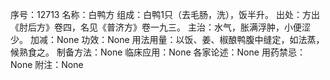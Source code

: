 序号：12713
名称：白鸭方
组成：白鸭1只（去毛肠，洗），饭半升。
出处：方出《肘后方》卷四，名见《普济方》卷一九三。
主治：水气，胀满浮肿，小便涩少。
加减：None
功效：None
用法用量：以饭、姜、椒酿鸭腹中缝定，如法蒸，候熟食之。
制备方法：None
临床应用：None
各家论述：None
用药禁忌：None
附注：None
